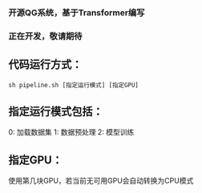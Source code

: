 ### 开源QG系统，基于Transformer编写
### 正在开发，敬请期待

## 代码运行方式：
`sh pipeline.sh [指定运行模式] [指定GPU]`

## 指定运行模式包括：
0: 加载数据集
1: 数据预处理
2: 模型训练

## 指定GPU：
使用第几块GPU，若当前无可用GPU会自动转换为CPU模式
